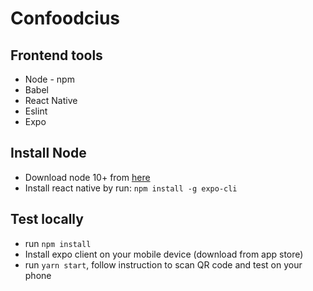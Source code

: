 # Confoodcius

## Frontend tools
- Node - npm
- Babel
- React Native
- Eslint
- Expo

## Install Node
- Download node 10+ from [here](https://nodejs.org/en/download/)
- Install react native by run:
```npm install -g expo-cli```

## Test locally
- run `npm install`
- Install expo client on your mobile device (download from app store)
- run `yarn start`, follow instruction to scan QR code and test on your phone
